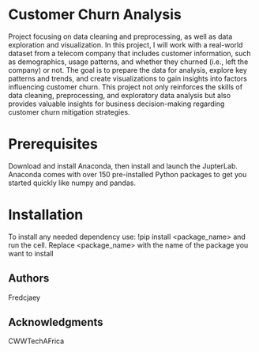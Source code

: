 # Customer Churn Analysis
Project focusing on data cleaning and preprocessing, as well as data exploration and visualization. In this project, I will work with a real-world dataset from a telecom company that includes customer information, such as demographics, usage patterns, and whether they churned (i.e., left the company) or not. The goal is to prepare the data for analysis, explore key patterns and trends, and create visualizations to gain insights into factors influencing customer churn.
This project not only reinforces the skills of data cleaning, preprocessing, and exploratory data analysis but also provides valuable insights for business decision-making regarding customer churn mitigation strategies.
# Prerequisites
Download and install Anaconda, then install and launch the JupterLab. Anaconda comes with over 150 pre-installed Python packages to get you started quickly like numpy and pandas.
# Installation
To install any needed dependency use: !pip install <package_name> and run the cell. Replace <package_name> with the name of the package you want to install
## Authors
Fredcjaey
## Acknowledgments
CWWTechAFrica
